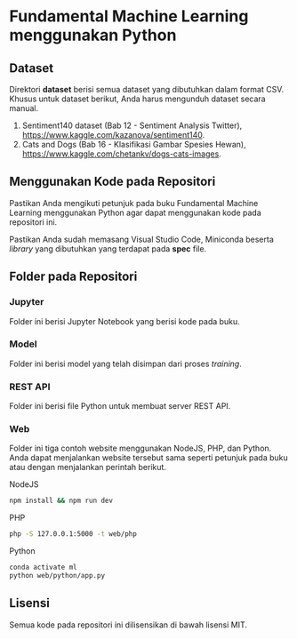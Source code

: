 # Fundamental Machine Learning menggunakan Python

## Dataset

Direktori **dataset** berisi semua dataset yang dibutuhkan dalam format CSV.
Khusus untuk dataset berikut, Anda harus mengunduh dataset secara manual.

1. Sentiment140 dataset (Bab 12 - Sentiment Analysis Twitter),
   <https://www.kaggle.com/kazanova/sentiment140>.
2. Cats and Dogs (Bab 16 - Klasifikasi Gambar Spesies Hewan),
   <https://www.kaggle.com/chetankv/dogs-cats-images>.

## Menggunakan Kode pada Repositori

Pastikan Anda mengikuti petunjuk pada buku Fundamental Machine Learning menggunakan
Python agar dapat menggunakan kode pada repositori ini.

Pastikan Anda sudah memasang Visual Studio Code, Miniconda beserta *library* yang
dibutuhkan yang terdapat pada **spec** file.

## Folder pada Repositori

### Jupyter

Folder ini berisi Jupyter Notebook yang berisi kode pada buku.

### Model

Folder ini berisi model yang telah disimpan dari proses *training*.

### REST API

Folder ini berisi file Python untuk membuat server REST API.

### Web

Folder ini tiga contoh website menggunakan NodeJS, PHP, dan Python.
Anda dapat menjalankan website tersebut sama seperti petunjuk pada buku
atau dengan menjalankan perintah berikut.

NodeJS

```bash
npm install && npm run dev
```

PHP

```bash
php -S 127.0.0.1:5000 -t web/php
```

Python

```bash
conda activate ml
python web/python/app.py
```

## Lisensi

Semua kode pada repositori ini dilisensikan di bawah lisensi MIT.
